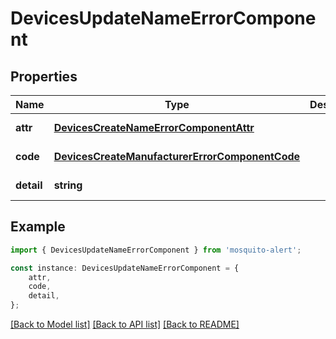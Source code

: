 # DevicesUpdateNameErrorComponent


## Properties

Name | Type | Description | Notes
------------ | ------------- | ------------- | -------------
**attr** | [**DevicesCreateNameErrorComponentAttr**](DevicesCreateNameErrorComponentAttr.md) |  | [default to undefined]
**code** | [**DevicesCreateManufacturerErrorComponentCode**](DevicesCreateManufacturerErrorComponentCode.md) |  | [default to undefined]
**detail** | **string** |  | [default to undefined]

## Example

```typescript
import { DevicesUpdateNameErrorComponent } from 'mosquito-alert';

const instance: DevicesUpdateNameErrorComponent = {
    attr,
    code,
    detail,
};
```

[[Back to Model list]](../README.md#documentation-for-models) [[Back to API list]](../README.md#documentation-for-api-endpoints) [[Back to README]](../README.md)
